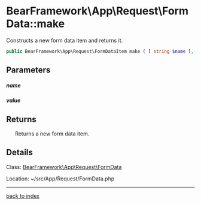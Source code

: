 # BearFramework\App\Request\FormData::make

Constructs a new form data item and returns it.

```php
public BearFramework\App\Request\FormDataItem make ( [ string $name [, string $value ]] )
```

## Parameters

##### name

##### value

## Returns

&nbsp;&nbsp;&nbsp;&nbsp;&nbsp;&nbsp;Returns a new form data item.

## Details

Class: [BearFramework\App\Request\FormData](bearframework.app.request.formdata.class.md)

Location: ~/src/App/Request/FormData.php

---

[back to index](index.md)


